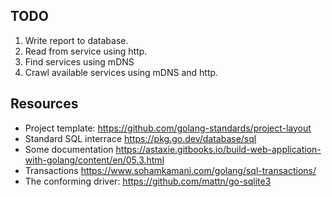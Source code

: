 
## TODO

1. Write report to database.
2. Read from service using http.
3. Find services using mDNS
4. Crawl available services using mDNS and http.

## Resources

* Project template: https://github.com/golang-standards/project-layout
* Standard SQL interrace https://pkg.go.dev/database/sql
* Some documentation https://astaxie.gitbooks.io/build-web-application-with-golang/content/en/05.3.html
* Transactions https://www.sohamkamani.com/golang/sql-transactions/
* The conforming driver: https://github.com/mattn/go-sqlite3
